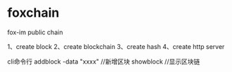 # foxchain
fox-im public chain

1、create block 
2、create blockchain
3、create hash
4、create http server

cli命令行
  addblock    -data   "xxxx"  //新增区块
  showblock     //显示区块链